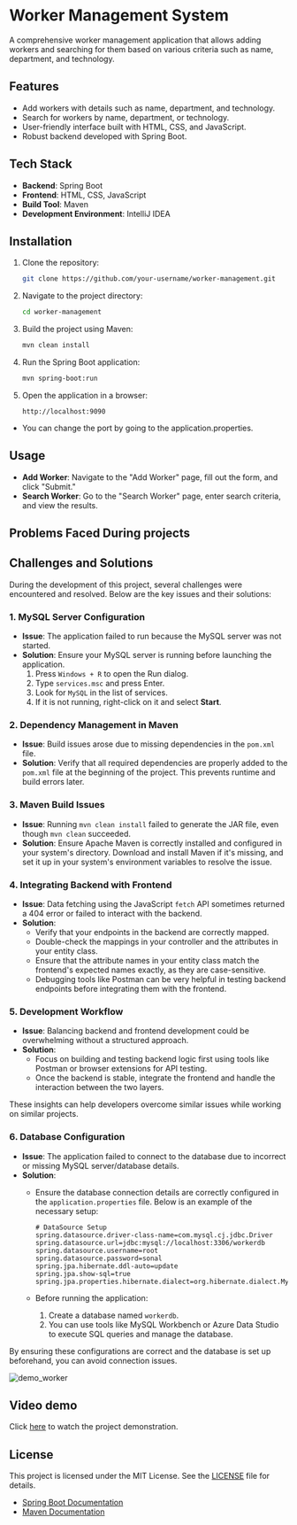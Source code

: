 
# Worker Management System  

A comprehensive worker management application that allows adding workers and searching for them based on various criteria such as name, department, and technology.  


## Features  

- Add workers with details such as name, department, and technology.  
- Search for workers by name, department, or technology.  
- User-friendly interface built with HTML, CSS, and JavaScript.  
- Robust backend developed with Spring Boot.  

 
## Tech Stack  

- **Backend**: Spring Boot  
- **Frontend**: HTML, CSS, JavaScript  
- **Build Tool**: Maven  
- **Development Environment**: IntelliJ IDEA  

## Installation  

1. Clone the repository:  
   ```bash  
   git clone https://github.com/your-username/worker-management.git  
   ```  

2. Navigate to the project directory:  
   ```bash  
   cd worker-management  
   ```  

3. Build the project using Maven:  
   ```bash  
   mvn clean install  
   ```  

4. Run the Spring Boot application:  
   ```bash  
   mvn spring-boot:run  
   ```  

5. Open the application in a browser:  
   ```  
   http://localhost:9090 
  -  You can change the port  by going to the application.properties.

## Usage  

- **Add Worker**: Navigate to the "Add Worker" page, fill out the form, and click "Submit."  
- **Search Worker**: Go to the "Search Worker" page, enter search criteria, and view the results.

## Problems Faced During projects
## Challenges and Solutions  

During the development of this project, several challenges were encountered and resolved. Below are the key issues and their solutions:  

### 1. **MySQL Server Configuration**  
- **Issue**: The application failed to run because the MySQL server was not started.  
- **Solution**: Ensure your MySQL server is running before launching the application.  
  1. Press `Windows + R` to open the Run dialog.  
  2. Type `services.msc` and press Enter.  
  3. Look for `MySQL` in the list of services.  
  4. If it is not running, right-click on it and select **Start**.  

### 2. **Dependency Management in Maven**  
- **Issue**: Build issues arose due to missing dependencies in the `pom.xml` file.  
- **Solution**: Verify that all required dependencies are properly added to the `pom.xml` file at the beginning of the project. This prevents runtime and build errors later.  

### 3. **Maven Build Issues**  
- **Issue**: Running `mvn clean install` failed to generate the JAR file, even though `mvn clean` succeeded.  
- **Solution**: Ensure Apache Maven is correctly installed and configured in your system's directory. Download and install Maven if it's missing, and set it up in your system's environment variables to resolve the issue.  

### 4. **Integrating Backend with Frontend**  
- **Issue**: Data fetching using the JavaScript `fetch` API sometimes returned a 404 error or failed to interact with the backend.  
- **Solution**:  
  - Verify that your endpoints in the backend are correctly mapped.  
  - Double-check the mappings in your controller and the attributes in your entity class.  
  - Ensure that the attribute names in your entity class match the frontend's expected names exactly, as they are case-sensitive.  
  - Debugging tools like Postman can be very helpful in testing backend endpoints before integrating them with the frontend.  

### 5. **Development Workflow**  
- **Issue**: Balancing backend and frontend development could be overwhelming without a structured approach.  
- **Solution**:  
  - Focus on building and testing backend logic first using tools like Postman or browser extensions for API testing.  
  - Once the backend is stable, integrate the frontend and handle the interaction between the two layers.  

These insights can help developers overcome similar issues while working on similar projects.  

### 6. **Database Configuration**  
- **Issue**: The application failed to connect to the database due to incorrect or missing MySQL server/database details.  
- **Solution**:  
  - Ensure the database connection details are correctly configured in the `application.properties` file. Below is an example of the necessary setup:  

    ```properties  
    # DataSource Setup  
    spring.datasource.driver-class-name=com.mysql.cj.jdbc.Driver  
    spring.datasource.url=jdbc:mysql://localhost:3306/workerdb  
    spring.datasource.username=root  
    spring.datasource.password=sonal  
    spring.jpa.hibernate.ddl-auto=update  
    spring.jpa.show-sql=true  
    spring.jpa.properties.hibernate.dialect=org.hibernate.dialect.MySQLDialect  
    ```  

  - Before running the application:  
    1. Create a database named `workerdb`.  
    2. You can use tools like MySQL Workbench or Azure Data Studio to execute SQL queries and manage the database.  

By ensuring these configurations are correct and the database is set up beforehand, you can avoid connection issues.  

![demo_worker](https://github.com/user-attachments/assets/d4747fac-edb2-4274-bee1-9f123f755bfc)

## Video demo

Click [here](./worker_management_system/demo.mp4) to watch the project demonstration.  


## License  
This project is licensed under the MIT License. See the [LICENSE](LICENSE) file for details.  

- [Spring Boot Documentation](https://spring.io/projects/spring-boot)  
- [Maven Documentation](https://maven.apache.org/)  
